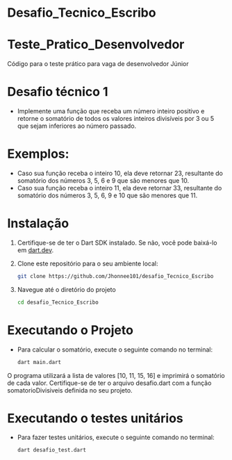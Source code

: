 # Desafio_Tecnico_Escribo

# Teste_Pratico_Desenvolvedor
Código para o teste prático para vaga de desenvolvedor Júnior

# Desafio técnico 1
- Implemente uma função que receba um número inteiro positivo e retorne o somatório de todos os valores inteiros divisíveis por 3 ou 5 que sejam inferiores ao número passado.

# Exemplos:
- Caso sua função receba o inteiro 10, ela deve retornar 23, resultante do somatório dos números 3, 5, 6 e 9 que são menores que 10.
- Caso sua função receba o inteiro 11, ela deve retornar 33, resultante do somatório dos números 3, 5, 6, 9 e 10 que são menores que 11.

# Instalação

1. Certifique-se de ter o Dart SDK instalado. Se não, você pode baixá-lo em [dart.dev](https://dart.dev/get-dart).

2. Clone este repositório para o seu ambiente local:

   ```bash
   git clone https://github.com/Jhonnee101/desafio_Tecnico_Escribo
   
3. Navegue até o diretório do projeto
   ```bash
   cd desafio_Tecnico_Escribo

 # Executando o Projeto
- Para calcular o somatório, execute o seguinte comando no terminal:
   ```bash
   dart main.dart

O programa utilizará a lista de valores [10, 11, 15, 16] e imprimirá o somatório de cada valor. Certifique-se de ter o arquivo desafio.dart com a função somatorioDivisiveis definida no seu projeto.


 # Executando o testes unitários
- Para fazer testes unitários, execute o seguinte comando no terminal:
   ```bash
   dart desafio_test.dart